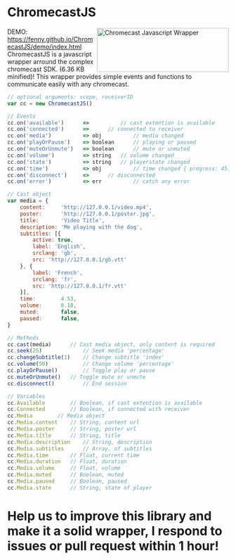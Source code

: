 # ChromecastJS

<img src="https://i.imgur.com/uI4i1m5.png" align="right"
     title="Chromecast Javascript Wrapper" width="300" height="100">
DEMO: https://fenny.github.io/ChromecastJS/demo/index.html<br>
ChromecastJS is a javascript wrapper arround the complex chromecast SDK. (6.36 KB minified)!
This wrapper provides simple events and functions to communicate easily with any chromecast.

```javascript
// optional arguments: scope, receiverID
var cc = new ChromecastJS()

// Events
cc.on('available')      =>  		// cast extention is available
cc.on('connected')      => 		// connected to receiver
cc.on('media')          => obj 	        // media changed 
cc.on('playOrPause')    => boolean      // playing or paused
cc.on('muteOrUnmute')   => boolean      // mute or unmuted
cc.on('volume')         => string	// volume changed
cc.on('state')          => string	// playerstate changed
cc.on('time')           => obj	        // time changed { progress: 45, time: '00:03:45', duration: '00:11:23' }
cc.on('disconnect')     => 		// disconnected
cc.on('error')          => err	        // catch any error

// Cast object
var media = {
    content:     'http://127.0.0.1/video.mp4',
    poster:      'http://127.0.0.1/poster.jpg',
    title:       'Video Title',
    description: 'Me playing with the dog',
    subtitles: [{
        active: true,
        label: 'English',
        srclang: 'gb',
        src: 'http://127.0.0.1/gb.vtt'
    }, {
        label: 'French',
        srclang: 'fr',
        src: 'http://127.0.0.1/fr.vtt'
    }],
    time:        4.53,
    volume:      0.18,
    muted:       false,
    paused:      false,
}

// Methods
cc.cast(media) 		// Cast media object, only content is required
cc.seek(25)           	// Seek media 'percentage'
cc.changeSubtitle(1)  	// Change subtitle 'index'
cc.volume(50)         	// Change volume 'percentage'
cc.playOrPause()      	// Toggle play or pause
cc.muteOrUnmute()	// Toggle mute or unmute
cc.disconnect()	    	// End session

// Variables
cc.Available 		// Boolean, if cast extention is available
cc.Connected 		// Boolean, if connected with receiver
cc.Media 		// Media object
cc.Media.content  	// String, content url
cc.Media.poster  	// String, poster url
cc.Media.title  	// String, title
cc.Media.description    // String, description
cc.Media.subtitles  	// Array, of subtitles
cc.Media.time  		// Float, current time
cc.Media.duration  	// Float, duration
cc.Media.volume  	// Float, volume
cc.Media.muted  	// Boolean, muted
cc.Media.paused 	// Boolean, paused
cc.Media.state  	// String, state of player
```

# Help us to improve this library and make it a solid wrapper, I respond to issues or pull request within 1 hour!
